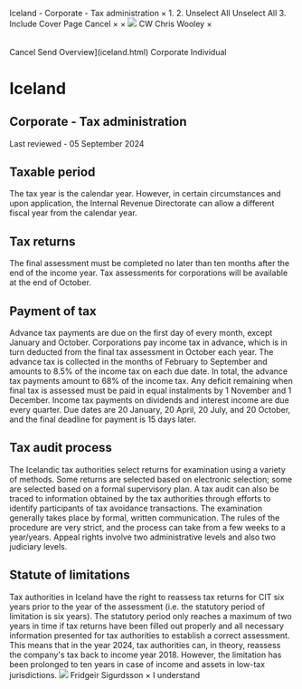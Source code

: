 Iceland - Corporate - Tax administration
×
1.
2.
Unselect All
Unselect All
3.
Include Cover Page
Cancel
×
×
![](-/media/world-wide-tax-summaries/attachments/global---chris-wooley.ashx%3Frev=ac5e5f3223b34096b1afc2a6009c7320&revision=ac5e5f32-23b3-4096-b1af-c2a6009c7320&hash=859B7ADC84DC2CBEC9760E9E6EE7DE6D0A8BFCDF)
CW
Chris Wooley
×
######
Cancel
Send
Overview](iceland.html)
Corporate
Individual
# Iceland
## Corporate - Tax administration
Last reviewed - 05 September 2024
## Taxable period
The tax year is the calendar year. However, in certain circumstances and upon application, the Internal Revenue Directorate can allow a different fiscal year from the calendar year.
## Tax returns
The final assessment must be completed no later than ten months after the end of the income year. Tax assessments for corporations will be available at the end of October.
## Payment of tax
Advance tax payments are due on the first day of every month, except January and October. Corporations pay income tax in advance, which is in turn deducted from the final tax assessment in October each year. The advance tax is collected in the months of February to September and amounts to 8.5% of the income tax on each due date. In total, the advance tax payments amount to 68% of the income tax. Any deficit remaining when final tax is assessed must be paid in equal instalments by 1 November and 1 December.
Income tax payments on dividends and interest income are due every quarter. Due dates are 20 January, 20 April, 20 July, and 20 October, and the final deadline for payment is 15 days later.
## Tax audit process
The Icelandic tax authorities select returns for examination using a variety of methods. Some returns are selected based on electronic selection; some are selected based on a formal supervisory plan. A tax audit can also be traced to information obtained by the tax authorities through efforts to identify participants of tax avoidance transactions.
The examination generally takes place by formal, written communication. The rules of the procedure are very strict, and the process can take from a few weeks to a year/years.
Appeal rights involve two administrative levels and also two judiciary levels.
## Statute of limitations
Tax authorities in Iceland have the right to reassess tax returns for CIT six years prior to the year of the assessment (i.e. the statutory period of limitation is six years). The statutory period only reaches a maximum of two years in time if tax returns have been filled out properly and all necessary information presented for tax authorities to establish a correct assessment. This means that in the year 2024, tax authorities can, in theory, reassess the company's tax back to income year 2018.
However, the limitation has been prolonged to ten years in case of income and assets in low-tax jurisdictions.
![](-/media/world-wide-tax-summaries/attachments/iceland---fridgeir-sigurdsson.ashx%3Frev=c80c60aea4324e5fa9a2fa2adf1fa0e3&revision=c80c60ae-a432-4e5f-a9a2-fa2adf1fa0e3&hash=88430F8F98B3CE3EDCBC9487DA3F27BF4DC836AB)
Fridgeir Sigurdsson
×
I understand